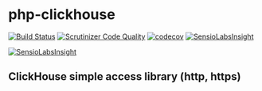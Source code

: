 # php-clickhouse
[![Build Status](https://api.travis-ci.org/ierusalim/php-clickhouse.svg?branch=master)](https://www.travis-ci.org/ierusalim/php-clickhouse)
[![Scrutinizer Code Quality](https://scrutinizer-ci.com/g/ierusalim/php-clickhouse/badges/quality-score.png?b=master)](https://scrutinizer-ci.com/g/ierusalim/php-clickhouse/?branch=master)
[![codecov](https://codecov.io/gh/ierusalim/php-clickhouse/branch/master/graph/badge.svg)](https://codecov.io/gh/ierusalim/php-clickhouse)
[![SensioLabsInsight](https://insight.sensiolabs.com/projects/11c45a2c-1214-4b6e-909d-0e6ce4ad046c/mini.png?2)](https://insight.sensiolabs.com/projects/11c45a2c-1214-4b6e-909d-0e6ce4ad046c)

[![SensioLabsInsight](https://insight.sensiolabs.com/projects/11c45a2c-1214-4b6e-909d-0e6ce4ad046c/big.png?2)](https://insight.sensiolabs.com/projects/11c45a2c-1214-4b6e-909d-0e6ce4ad046c)
## ClickHouse simple access library (http, https)

